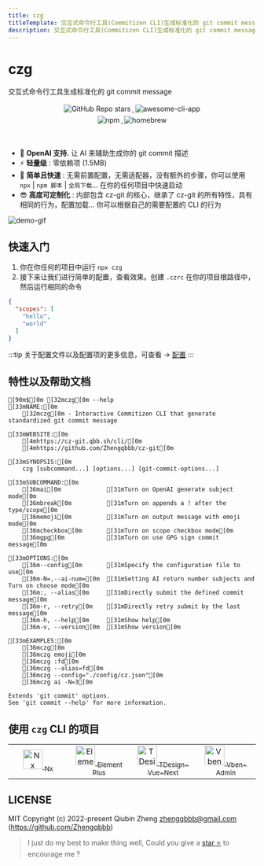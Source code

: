```yaml
---
title: czg
titleTemplate: 交互式命令行工具(Commitizen CLI)生成标准化的 git commit message
description: 交互式命令行工具(Commitizen CLI)生成标准化的 git commit message
---
```


<h1 class="clip">czg</h1>
<p class="description">交互式命令行工具生成标准化的 git commit message</p>

<p align="center">
    <a target="_blank" href="https://github.com/Zhengqbbb/cz-git">
      <img style="display:inline-block;margin:0.2em;" alt="GitHub Repo stars" src="https://img.shields.io/github/stars/zhengqbbb/cz-git?style=social">
    </a>
    <a target="_blank" href="https://github.com/agarrharr/awesome-cli-apps#git">
      <img style="display:inline-block;margin:0.2em;" alt="awesome-cli-app" src="https://cdn.rawgit.com/sindresorhus/awesome/d7305f38d29fed78fa85652e3a63e154dd8e8829/media/badge.svg">
    </a>
    <br>
    <a href="https://www.npmjs.com/package/czg">
        <img style="display:inline-block;margin:0.2em;" alt="npm" src="https://img.shields.io/npm/v/czg?style=flat-square&logo=npm">
    </a>
    <a href="https://formulae.brew.sh/formula/czg">
        <img style="display:inline-block;margin:0.2em;" alt="homebrew" src="https://img.shields.io/homebrew/v/czg?style=flat-square&logo=homebrew&label=homebrew">
    </a>
</p>

<br />

- 🤖 **OpenAI 支持.** 让 AI 来辅助生成你的 git commit 描述
- ⚡️ **轻量级** : 零依赖项 (1.5MB)
- 🤗 **简单且快速** : 无需前置配置，无需适配器，没有额外的步骤，你可以使用 `npx` | `npm 脚本` | `全局下载`... 在你的任何项目中快速启动
- 😎 **高度可定制化** : 内部包含 cz-git 的核心，继承了 cz-git 的所有特性，具有相同的行为，配置加载... 你可以根据自己的需要配置的 CLI 的行为

![demo-gif](https://user-images.githubusercontent.com/40693636/175753060-cf4f5e48-100d-430a-93e9-31b17f42802f.gif) <!-- size=688x264 -->

## 快速入门
1. 你在你任何的项目中运行 `npx czg`
2. 接下来让我们进行简单的配置，查看效果。创建 `.czrc` 在你的项目根路径中，然后运行相同的命令

```json
{
  "scopes": [
    "hello",
    "world"
  ]
}
```

:::tip
关于配置文件以及配置项的更多信息，可查看 → [配置](/zh/config/)
:::


## 特性以及帮助文档

```ansi
[90m$[0m [32mczg[0m --help
[33mNAME:[0m 
    [32mczg[0m - Interactive Commitizen CLI that generate standardized git commit message

[33mWEBSITE:[0m
    [4mhttps://cz-git.qbb.sh/cli/[0m
    [4mhttps://github.com/Zhengqbbb/cz-git[0m

[33mSYNOPSIS:[0m
    czg [subcommand...] [options...] [git-commit-options...]

[33mSUBCOMMAND:[0m
    [36mai[0m             [31mTurn on OpenAI generate subject mode[0m
    [36mbreak[0m          [31mTurn on appends a ! after the type/scope[0m
    [36memoji[0m          [31mTurn on output message with emoji mode[0m
    [36mcheckbox[0m       [31mTurn on scope checkbox mode[0m
    [36mgpg[0m            [31mTurn on use GPG sign commit message[0m
    
[33mOPTIONS:[0m
    [36m--config[0m       [31mSpecify the configuration file to use[0m
    [36m-N=,--ai-num=[0m  [31mSetting AI return number subjects and Turn on choose mode[0m
    [36m:, --alias[0m     [31mDirectly submit the defined commit message[0m
    [36m-r, --retry[0m    [31mDirectly retry submit by the last message[0m
    [36m-h, --help[0m     [31mShow help[0m
    [36m-v, --version[0m  [31mShow version[0m

[33mEXAMPLES:[0m
    [36mczg[0m
    [36mczg emoji[0m
    [36mczg :fd[0m
    [36mczg --alias=fd[0m
    [36mczg --config="./config/cz.json"[0m
    [36mczg ai -N=3[0m

Extends 'git commit' options. 
See 'git commit --help' for more information. 
```

## 使用 `czg` CLI 的项目

<table>
  <tr>
    <td align="center" width="200px">
      <a target="_blank" href="https://github.com/nrwl/nx">
        <img src="https://user-images.githubusercontent.com/40693636/211251507-e45992b8-6e49-44e4-933c-100a68f5ff48.png" alt="Nx logo" width="40">
        <sub>Nx</sub>
      </a>
    </td>
    <td align="center" width="200px">
      <a target="_blank" href="https://github.com/element-plus/element-plus">
        <img src="https://user-images.githubusercontent.com/40693636/172459748-939e3f1b-a694-4c09-b643-e1dce602105c.png" alt="Element Plus logo" width="40">
        <sub>Element Plus</sub>
      </a>
    </td>
    <td align="center" width="200px">
      <a target="_blank" href="https://github.com/Tencent/tdesign-vue-next">
        <img src="https://user-images.githubusercontent.com/40693636/170830562-38e4c998-9af4-4303-9270-4f14e0942b08.png" alt="TDesign-Vue-Next logo" width="40">
        <sub>TDesign-Vue-Next</sub>
      </a>
    </td>
    <td align="center" width="200px">
      <a target="_blank" href="https://github.com/vbenjs/vue-vben-admin">
        <img src="https://user-images.githubusercontent.com/40693636/178189964-931a1fc2-92df-4d04-8d0d-b748fc318c0a.png" alt="Vben-Admin logo" width="40">
        <sub>Vben-Admin</sub>
      </a>
    </td>
  </tr>
</table>

## LICENSE

MIT
Copyright (c) 2022-present Qiubin Zheng <zhengqbbb@gmail.com> (https://github.com/Zhengqbbb)

> I just do my best to make thing well, Could you give a [star ⭐](https://github.com/Zhengqbbb/cz-git) to encourage me ?
